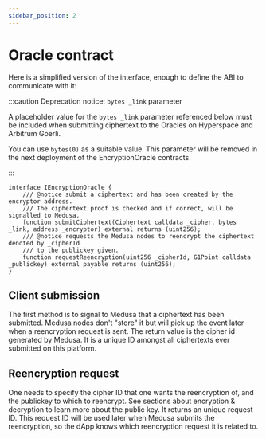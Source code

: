 ```yaml
---
sidebar_position: 2
---
```


# Oracle contract

Here is a simplified version of the interface, enough to define the ABI to communicate with it:

:::caution Deprecation notice: `bytes _link` parameter

A placeholder value for the `bytes _link` parameter referenced below must be included when
submitting ciphertext to the Oracles on Hyperspace and Arbitrum Goerli.

You can use `bytes(0)` as a suitable value. This parameter will be removed in the next deployment of the EncryptionOracle contracts.

:::

```solidity
interface IEncryptionOracle {
    /// @notice submit a ciphertext and has been created by the encryptor address.
    /// The ciphertext proof is checked and if correct, will be signalled to Medusa.
    function submitCiphertext(Ciphertext calldata _cipher, bytes _link, address _encryptor) external returns (uint256);
    /// @notice requests the Medusa nodes to reencrypt the ciphertext denoted by _cipherId
    /// to the publickey given.
    function requestReencryption(uint256 _cipherId, G1Point calldata _publickey) external payable returns (uint256);
}
```

## Client submission

The first method is to signal to Medusa that a ciphertext
has been submitted. Medusa nodes don't "store" it but will pick up the event later when a reencryption request is sent. The return value is the cipher id generated by Medusa. It is a unique ID amongst all ciphertexts ever submitted 
on this platform.

## Reencryption request

One needs to specify the cipher ID that one wants the 
reencryption of, and the publickey to which to reencrypt. See sections about encryption & decryption to learn more about the public key. It returns an unique 
request ID. This request ID will be used later when Medusa submits the reencryption, so the dApp knows which reencryption request it is related to.

